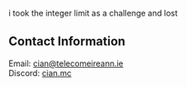 i took the integer limit as a challenge and lost

## Contact Information  

Email: [cian@telecomeireann.ie](mailto:cian@telecomeireann.ie)  
Discord: [cian.mc](https://discord.com/users/798027635979845682) 
